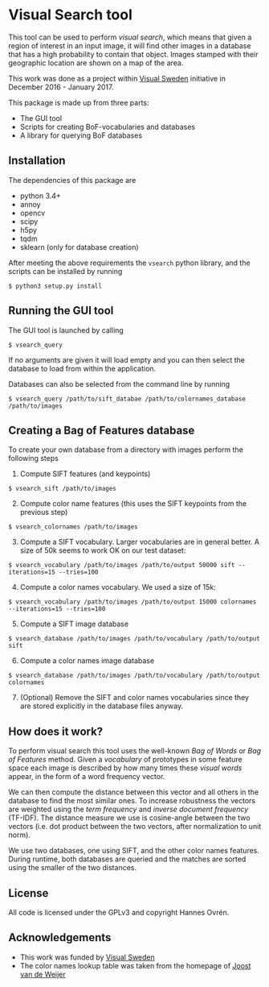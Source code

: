 # Visual Search tool
This tool can be used to perform *visual search*, which means that given a region of interest in
an input image, it will find other images in a database that has a high probability to contain that object.
Images stamped with their geographic location are shown on a map of the area.

This work was done as a project within [Visual Sweden](http://www.visualsweden.se/) initiative
in December 2016 - January 2017.

This package is made up from three parts:
- The GUI tool
- Scripts for creating BoF-vocabularies and databases
- A library for querying BoF databases

## Installation
The dependencies of this package are
- python 3.4+
- annoy
- opencv
- scipy
- h5py
- tqdm
- sklearn (only for database creation)

After meeting the above requirements the `vsearch` python library, and the scripts can be installed
by running

    $ python3 setup.py install
    
## Running the GUI tool
The GUI tool is launched by calling

    $ vsearch_query

If no arguments are given it will load empty and you can then select the database to load from
within the application.

Databases can also be selected from the command line by running

    $ vsearch_query /path/to/sift_databae /path/to/colornames_database /path/to/images
 
## Creating a Bag of Features database
To create your own database from a directory with images perform the following steps

1. Compute SIFT features (and keypoints)
```
$ vsearch_sift /path/to/images
```

2. Compute color name features (this uses the SIFT keypoints from the previous step)
```
$ vsearch_colornames /path/to/images
```

3. Compute a SIFT vocabulary. Larger vocabularies are in general better.
A size of 50k seems to work OK on our test dataset:
```
$ vsearch_vocabulary /path/to/images /path/to/output 50000 sift --iterations=15 --tries=100
```
4. Compute a color names vocabulary. We used a size of 15k:
```
$ vsearch_vocabulary /path/to/images /path/to/output 15000 colornames --iterations=15 --tries=100
```
 
5. Compute a SIFT image database
```
$ vsearch_database /path/to/images /path/to/vocabulary /path/to/output sift
```

6. Compute a color names image database
```
$ vsearch_database /path/to/images /path/to/vocabulary /path/to/output colornames
```

7. (Optional) Remove the SIFT and color names vocabularies since they are stored explicitly in
the database files anyway.

## How does it work?
To perform visual search this tool uses the well-known *Bag of Words* or *Bag of Features* method.
Given a *vocabulary* of prototypes in some feature space each 
image is described by how many times these *visual words* appear, in the form of
a word frequency vector.

We can then compute the distance between this vector and all others in the database to
find the most similar ones.
To increase robustness the vectors are weighted using the *term frequency* and
*inverse document frequency* (TF-IDF).
The distance measure we use is cosine-angle between the two vectors (i.e. dot product between
the two vectors, after normalization to unit norm).

We use two databases, one using SIFT, and the other color names features.
During runtime, both databases are queried and the matches are sorted using the
smaller of the two distances.

## License
All code is licensed under the GPLv3 and copyright Hannes Ovrén.
 
## Acknowledgements
- This work was funded by [Visual Sweden](http://www.visualsweden.se/)
- The color names lookup table was taken from the homepage of 
[Joost van de Weijer](http://lear.inrialpes.fr/people/vandeweijer/)
 